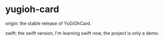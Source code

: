yugioh-card
===========

origin: the stable release of YuGiOhCard.


swift:  the swift version, I'm learning swift now, the project is only a demo.
